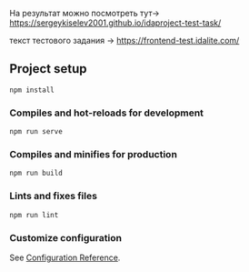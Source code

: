 
На результат можно посмотреть тут-> https://sergeykiselev2001.github.io/idaproject-test-task/


текст тестового задания -> https://frontend-test.idalite.com/ 


## Project setup
```
npm install
```

### Compiles and hot-reloads for development
```
npm run serve
```

### Compiles and minifies for production
```
npm run build
```

### Lints and fixes files
```
npm run lint
```

### Customize configuration
See [Configuration Reference](https://cli.vuejs.org/config/).
